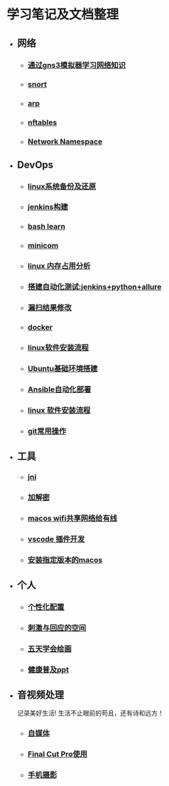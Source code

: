 # 学习笔记及文档整理

- ## 网络  
  - ### [通过gns3模拟器学习网络知识](network/network-learn.md)  
  - ### [snort](./snort/snort.md)  
  - ### [arp](work/arp-nmap.md) 
  - ### [nftables](network/nftables.md)  
  - ### [Network Namespace](network/namespace.md)  
- ## DevOps
  - ### [linux系统备份及还原](DevOps/linux-backup-restore.md)  
  - ### [jenkins构建](DevOps/jenkins-build.md) 
  - ### [bash learn](DevOps/bash-learn.md) 
  - ### [minicom](DevOps/minicom.md) 
  - ### [linux 内存占用分析](DevOps/linux-mem.md) 
  - ### [搭建自动化测试:jenkins+python+allure](DevOps/auto-test.md) 
  - ### [漏扫结果修改](DevOps/holes.md) 
  - ### [docker](DevOps/docker.md) 
  - ### [linux软件安装流程](DevOps/linux-install.md) 
  - ### [Ubuntu基础环境搭建](DevOps/ubuntu-base.md) 
  - ### [Ansible自动化部署](DevOps/ansible.md) 
  - ### [linux 软件安装流程](DevOps/linux-install.md) 
  - ### [git常用操作](DevOps/git.md) 
- ## 工具
  - ### [jni](work/jni.md)  
  - ### [加解密](work/Encryption.md)
  - ### [macos wifi共享网络给有线](notes/share-network.md)   
  - ### [vscode 插件开发](notes/vscode-plugin-dev.md)   
  - ### [安装指定版本的macos](notes/macos-install.md)   
- ## 个人
  - ### [个性化配置](notes/my.md)  
  - ### [刺激与回应的空间](notes/刺激与回应的空间.md) 
  - ### [五天学会绘画](notes/五天学会绘画.md)  
  - ### [健康普及ppt](resources/files/notes/南京市健康普及.pptx)  
- ## 音视频处理
  记录美好生活! 生活不止眼前的苟且，还有诗和远方！
  - ### [自媒体](av/We-Media.md)   
  - ### [Final Cut Pro使用](av/final-cut-pro-usge.md)  
  - ### [手机摄影](av/iphone-video.md)  
